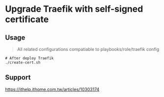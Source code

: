 # Upgrade Traefik with self-signed certificate
## Usage
>All related configurations compatiable to playbooks/role/traefik config
```
# After deploy Traefik
./create-cert.sh
```

## Support
https://ithelp.ithome.com.tw/articles/10303174